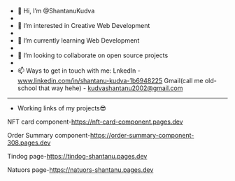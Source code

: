 - 👋 Hi, I’m @ShantanuKudva
- 
- 👀 I’m interested in Creative Web Development
- 
- 🌱 I’m currently learning Web Development 
-
- 💞️ I’m looking to collaborate on open source projects 
- 
- 📫 Ways to get in touch with me:
 LnkedIn - www.linkedin.com/in/shantanu-kudva-1b6948225
 Gmail(call me old-school that way hehe) - kudvashantanu2002@gmail.com

-------------------------------------------------------------------------------------------------------

- Working links of my projects😎

NFT card component-https://nft-card-component.pages.dev

Order Summary component-https://order-summary-component-308.pages.dev

Tindog page-https://tindog-shantanu.pages.dev

Natuors page-https://natuors-shantanu.pages.dev
<!---
ShantanuKudva/ShantanuKudva is a ✨ special ✨ repository because its `README.md` (this file) appears on your GitHub profile.
You can click the Preview link to take a look at your changes.
--->

